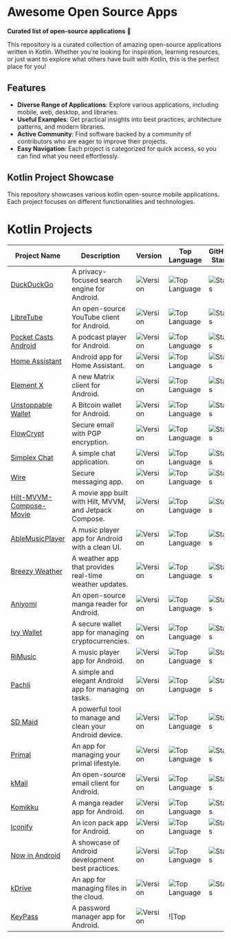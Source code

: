 # Awesome Open Source Apps

**Curated list of open-source applications** 🌟

This repository is a curated collection of amazing open-source applications written in Kotlin. Whether you're looking for inspiration, learning resources, or just want to explore what others have built with Kotlin, this is the perfect place for you!


## Features
- **Diverse Range of Applications**: Explore various applications, including mobile, web, desktop, and libraries.
- **Useful Examples**: Get practical insights into best practices, architecture patterns, and modern libraries.
- **Active Community**: Find software backed by a community of contributors who are eager to improve their projects.
- **Easy Navigation**: Each project is categorized for quick access, so you can find what you need effortlessly.


## Kotlin Project Showcase

This repository showcases various kotlin open-source mobile applications. Each project focuses on different functionalities and technologies.

# Kotlin Projects

| Project Name | Description | Version | Top Language | GitHub Stars | Last Commit | Downloads |
|--------------|-------------|---------|--------------|---------------|-------------|-----------|
| [DuckDuckGo](https://github.com/duckduckgo/Android) | A privacy-focused search engine for Android. | ![Version](https://img.shields.io/github/v/release/duckduckgo/Android) | ![Top Language](https://img.shields.io/github/languages/top/duckduckgo/Android) | ![Stars](https://img.shields.io/github/stars/duckduckgo/Android?style=social) | ![Last Commit](https://img.shields.io/github/last-commit/duckduckgo/Android) | ![Downloads](https://img.shields.io/github/downloads/duckduckgo/Android/total) |
| [LibreTube](https://github.com/libre-tube/LibreTube) | An open-source YouTube client for Android. | ![Version](https://img.shields.io/github/v/release/libre-tube/LibreTube) | ![Top Language](https://img.shields.io/github/languages/top/libre-tube/LibreTube) | ![Stars](https://img.shields.io/github/stars/libre-tube/LibreTube?style=social) | ![Last Commit](https://img.shields.io/github/last-commit/libre-tube/LibreTube) | ![Downloads](https://img.shields.io/github/downloads/libre-tube/LibreTube/total) |
| [Pocket Casts Android](https://github.com/Automattic/pocket-casts-android) | A podcast player for Android. | ![Version](https://img.shields.io/github/v/release/Automattic/pocket-casts-android) | ![Top Language](https://img.shields.io/github/languages/top/Automattic/pocket-casts-android) | ![Stars](https://img.shields.io/github/stars/Automattic/pocket-casts-android?style=social) | ![Last Commit](https://img.shields.io/github/last-commit/Automattic/pocket-casts-android) | ![Downloads](https://img.shields.io/github/downloads/Automattic/pocket-casts-android/total) |
| [Home Assistant](https://github.com/home-assistant/android) | Android app for Home Assistant. | ![Version](https://img.shields.io/github/v/release/home-assistant/android) | ![Top Language](https://img.shields.io/github/languages/top/home-assistant/android) | ![Stars](https://img.shields.io/github/stars/home-assistant/android?style=social) | ![Last Commit](https://img.shields.io/github/last-commit/home-assistant/android) | ![Downloads](https://img.shields.io/github/downloads/home-assistant/android/total) |
| [Element X](https://github.com/element-hq/element-x-android) | A new Matrix client for Android. | ![Version](https://img.shields.io/github/v/release/element-hq/element-x-android) | ![Top Language](https://img.shields.io/github/languages/top/element-hq/element-x-android) | ![Stars](https://img.shields.io/github/stars/element-hq/element-x-android?style=social) | ![Last Commit](https://img.shields.io/github/last-commit/element-hq/element-x-android) | ![Downloads](https://img.shields.io/github/downloads/element-hq/element-x-android/total) |
| [Unstoppable Wallet](https://github.com/horizontalsystems/unstoppable-wallet-android) | A Bitcoin wallet for Android. | ![Version](https://img.shields.io/github/v/release/horizontalsystems/unstoppable-wallet-android) | ![Top Language](https://img.shields.io/github/languages/top/horizontalsystems/unstoppable-wallet-android) | ![Stars](https://img.shields.io/github/stars/horizontalsystems/unstoppable-wallet-android?style=social) | ![Last Commit](https://img.shields.io/github/last-commit/horizontalsystems/unstoppable-wallet-android) | ![Downloads](https://img.shields.io/github/downloads/horizontalsystems/unstoppable-wallet-android/total) |
| [FlowCrypt](https://github.com/FlowCrypt/flowcrypt-android) | Secure email with PGP encryption. | ![Version](https://img.shields.io/github/v/release/FlowCrypt/flowcrypt-android) | ![Top Language](https://img.shields.io/github/languages/top/FlowCrypt/flowcrypt-android) | ![Stars](https://img.shields.io/github/stars/FlowCrypt/flowcrypt-android?style=social) | ![Last Commit](https://img.shields.io/github/last-commit/FlowCrypt/flowcrypt-android) | ![Downloads](https://img.shields.io/github/downloads/FlowCrypt/flowcrypt-android/total) |
| [Simplex Chat](https://github.com/simplex-chat/simplex-chat) | A simple chat application. | ![Version](https://img.shields.io/github/v/release/simplex-chat/simplex-chat) | ![Top Language](https://img.shields.io/github/languages/top/simplex-chat/simplex-chat) | ![Stars](https://img.shields.io/github/stars/simplex-chat/simplex-chat?style=social) | ![Last Commit](https://img.shields.io/github/last-commit/simplex-chat/simplex-chat) | ![Downloads](https://img.shields.io/github/downloads/simplex-chat/simplex-chat/total) |
| [Wire](https://github.com/wireapp/wire-android) | Secure messaging app. | ![Version](https://img.shields.io/github/v/release/wireapp/wire-android) | ![Top Language](https://img.shields.io/github/languages/top/wireapp/wire-android) | ![Stars](https://img.shields.io/github/stars/wireapp/wire-android?style=social) | ![Last Commit](https://img.shields.io/github/last-commit/wireapp/wire-android) | ![Downloads](https://img.shields.io/github/downloads/wireapp/wire-android/total) |
| [Hilt-MVVM-Compose-Movie](https://github.com/piashcse/Hilt-MVVM-Compose-Movie) | A movie app built with Hilt, MVVM, and Jetpack Compose. | ![Version](https://img.shields.io/github/v/release/piashcse/Hilt-MVVM-Compose-Movie) | ![Top Language](https://img.shields.io/github/languages/top/piashcse/Hilt-MVVM-Compose-Movie) | ![Stars](https://img.shields.io/github/stars/piashcse/Hilt-MVVM-Compose-Movie?style=social) | ![Last Commit](https://img.shields.io/github/last-commit/piashcse/Hilt-MVVM-Compose-Movie) | ![Downloads](https://img.shields.io/github/downloads/piashcse/Hilt-MVVM-Compose-Movie/total) |
| [AbleMusicPlayer](https://github.com/uditkarode/AbleMusicPlayer) | A music player app for Android with a clean UI. | ![Version](https://img.shields.io/github/v/release/uditkarode/AbleMusicPlayer) | ![Top Language](https://img.shields.io/github/languages/top/uditkarode/AbleMusicPlayer) | ![Stars](https://img.shields.io/github/stars/uditkarode/AbleMusicPlayer?style=social) | ![Last Commit](https://img.shields.io/github/last-commit/uditkarode/AbleMusicPlayer) | ![Downloads](https://img.shields.io/github/downloads/uditkarode/AbleMusicPlayer/total) |
| [Breezy Weather](https://github.com/breezy-weather/breezy-weather) | A weather app that provides real-time weather updates. | ![Version](https://img.shields.io/github/v/release/breezy-weather/breezy-weather) | ![Top Language](https://img.shields.io/github/languages/top/breezy-weather/breezy-weather) | ![Stars](https://img.shields.io/github/stars/breezy-weather/breezy-weather?style=social) | ![Last Commit](https://img.shields.io/github/last-commit/breezy-weather/breezy-weather) | ![Downloads](https://img.shields.io/github/downloads/breezy-weather/breezy-weather/total) |
| [Aniyomi](https://github.com/aniyomiorg/aniyomi) | An open-source manga reader for Android. | ![Version](https://img.shields.io/github/v/release/aniyomiorg/aniyomi) | ![Top Language](https://img.shields.io/github/languages/top/aniyomiorg/aniyomi) | ![Stars](https://img.shields.io/github/stars/aniyomiorg/aniyomi?style=social) | ![Last Commit](https://img.shields.io/github/last-commit/aniyomiorg/aniyomi) | ![Downloads](https://img.shields.io/github/downloads/aniyomiorg/aniyomi/total) |
| [Ivy Wallet](https://github.com/Ivy-Apps/ivy-wallet) | A secure wallet app for managing cryptocurrencies. | ![Version](https://img.shields.io/github/v/release/Ivy-Apps/ivy-wallet) | ![Top Language](https://img.shields.io/github/languages/top/Ivy-Apps/ivy-wallet) | ![Stars](https://img.shields.io/github/stars/Ivy-Apps/ivy-wallet?style=social) | ![Last Commit](https://img.shields.io/github/last-commit/Ivy-Apps/ivy-wallet) | ![Downloads](https://img.shields.io/github/downloads/Ivy-Apps/ivy-wallet/total) |
| [RiMusic](https://github.com/fast4x/RiMusic) | A music player app for Android. | ![Version](https://img.shields.io/github/v/release/fast4x/RiMusic) | ![Top Language](https://img.shields.io/github/languages/top/fast4x/RiMusic) | ![Stars](https://img.shields.io/github/stars/fast4x/RiMusic?style=social) | ![Last Commit](https://img.shields.io/github/last-commit/fast4x/RiMusic) | ![Downloads](https://img.shields.io/github/downloads/fast4x/RiMusic/total) |
| [Pachli](https://github.com/pachli/pachli-android) | A simple and elegant Android app for managing tasks. | ![Version](https://img.shields.io/github/v/release/pachli/pachli-android) | ![Top Language](https://img.shields.io/github/languages/top/pachli/pachli-android) | ![Stars](https://img.shields.io/github/stars/pachli/pachli-android?style=social) | ![Last Commit](https://img.shields.io/github/last-commit/pachli/pachli-android) | ![Downloads](https://img.shields.io/github/downloads/pachli/pachli-android/total) |
| [SD Maid](https://github.com/d4rken-org/sdmaid-se) | A powerful tool to manage and clean your Android device. | ![Version](https://img.shields.io/github/v/release/d4rken-org/sdmaid-se) | ![Top Language](https://img.shields.io/github/languages/top/d4rken-org/sdmaid-se) | ![Stars](https://img.shields.io/github/stars/d4rken-org/sdmaid-se?style=social) | ![Last Commit](https://img.shields.io/github/last-commit/d4rken-org/sdmaid-se) | ![Downloads](https://img.shields.io/github/downloads/d4rken-org/sdmaid-se/total) |
| [Primal](https://github.com/PrimalHQ/primal-android-app) | An app for managing your primal lifestyle. | ![Version](https://img.shields.io/github/v/release/PrimalHQ/primal-android-app) | ![Top Language](https://img.shields.io/github/languages/top/PrimalHQ/primal-android-app) | ![Stars](https://img.shields.io/github/stars/PrimalHQ/primal-android-app?style=social) | ![Last Commit](https://img.shields.io/github/last-commit/PrimalHQ/primal-android-app) | ![Downloads](https://img.shields.io/github/downloads/PrimalHQ/primal-android-app/total) |
| [kMail](https://github.com/Infomaniak/android-kMail) | An open-source email client for Android. | ![Version](https://img.shields.io/github/v/release/Infomaniak/android-kMail) | ![Top Language](https://img.shields.io/github/languages/top/Infomaniak/android-kMail) | ![Stars](https://img.shields.io/github/stars/Infomaniak/android-kMail?style=social) | ![Last Commit](https://img.shields.io/github/last-commit/Infomaniak/android-kMail) | ![Downloads](https://img.shields.io/github/downloads/Infomaniak/android-kMail/total) |
| [Komikku](https://github.com/komikku-app/komikku) | A manga reader app for Android. | ![Version](https://img.shields.io/github/v/release/komikku-app/komikku) | ![Top Language](https://img.shields.io/github/languages/top/komikku-app/komikku) | ![Stars](https://img.shields.io/github/stars/komikku-app/komikku?style=social) | ![Last Commit](https://img.shields.io/github/last-commit/komikku-app/komikku) | ![Downloads](https://img.shields.io/github/downloads/komikku-app/komikku/total) |
| [Iconify](https://github.com/Mahmud0808/Iconify) | An icon pack app for Android. | ![Version](https://img.shields.io/github/v/release/Mahmud0808/Iconify) | ![Top Language](https://img.shields.io/github/languages/top/Mahmud0808/Iconify) | ![Stars](https://img.shields.io/github/stars/Mahmud0808/Iconify?style=social) | ![Last Commit](https://img.shields.io/github/last-commit/Mahmud0808/Iconify) | ![Downloads](https://img.shields.io/github/downloads/Mahmud0808/Iconify/total) |
| [Now in Android](https://github.com/android/nowinandroid) | A showcase of Android development best practices. | ![Version](https://img.shields.io/github/v/release/android/nowinandroid) | ![Top Language](https://img.shields.io/github/languages/top/android/nowinandroid) | ![Stars](https://img.shields.io/github/stars/android/nowinandroid?style=social) | ![Last Commit](https://img.shields.io/github/last-commit/android/nowinandroid) | ![Downloads](https://img.shields.io/github/downloads/android/nowinandroid/total) |
| [kDrive](https://github.com/Infomaniak/android-kDrive) | An app for managing files in the cloud. | ![Version](https://img.shields.io/github/v/release/Infomaniak/android-kDrive) | ![Top Language](https://img.shields.io/github/languages/top/Infomaniak/android-kDrive) | ![Stars](https://img.shields.io/github/stars/Infomaniak/android-kDrive?style=social) | ![Last Commit](https://img.shields.io/github/last-commit/Infomaniak/android-kDrive) | ![Downloads](https://img.shields.io/github/downloads/Infomaniak/android-kDrive/total) |
| [KeyPass](https://github.com/yogeshpaliyal/KeyPass) | A password manager app for Android. | ![Version](https://img.shields.io/github/v/release/yogeshpaliyal/KeyPass) | ![Top




